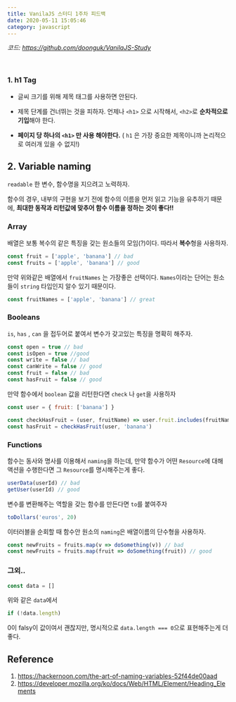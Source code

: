 ```yaml
---
title: VanilaJS 스터디 1주차 피드백
date: 2020-05-11 15:05:46
category: javascript
---
```


_코드: https://github.com/doonguk/VanilaJS-Study_

<br/>

### 1.  h1 Tag

- 글씨 크기를 위해 제목 태그를 사용하면 안된다.

- 제목 단계를 건너뛰는 것을 피하자. 언제나 `<h1>` 으로 시작해서, `<h2>`로 **순차적으로 기입**해야 한다.

- **페이지 당 하나의 `<h1>` 만 사용 해야한다.** ( `h1` 은 가장 중요한 제목이니까 논리적으로 여러개 있을 수 없지!)

## 2.  Variable naming

`readable` 한 변수, 함수명을 지으려고 노력하자.

함수의 경우, 내부의 구현을 보기 전에 함수의 이름을 먼저 읽고 기능을 유추하기 때문에, **최대한 동작과 리턴값에 맞추어 함수 이름을 정하는 것이 좋다!!**

### Array

배열은 보통 복수의 같은 특징을 갖는 원소들의 모임(?)이다. 따라서 **복수**형을 사용하자.

```javascript
const fruit = ['apple', 'banana'] // bad
const fruits = ['apple', 'banana'] // good
```

만약 위와같은 배열에서 `fruitNames` 는 가장좋은 선택이다. `Names`이라는 단어는 원소들이 `string` 타입인지 알수 있기 때문이다.

```javascript
const fruitNames = ['apple', 'banana'] // great
```

### Booleans

`is`, `has` , `can` 을 접두어로 붙여서 변수가 갖고있는 특징을 명확히 해주자.

```javascript
const open = true // bad
const isOpen = true //good
const write = false // bad
const canWrite = false // good
const fruit = false // bad
const hasFruit = false // good
```

만약 함수에서 `boolean` 값을 리턴한다면 `check` 나 `get`을 사용하자

```javascript
const user = { fruit: ['banana'] }

const checkHasFruit = (user, fruitName) => user.fruit.includes(fruitName)
const hasFruit = checkHasFruit(user, 'banana')
```

### Functions

함수는 동사와 명사를 이용해서 `naming`을 하는데, 만약 함수가 어떤 `Resource`에 대해 액션을 수행한다면 그 `Resource`를 명시해주는게 좋다.

```javascript
userData(userId) // bad
getUser(userId) // good
```

변수를 변환해주는 역할을 갖는 함수를 만든다면 `to`를 붙여주자

```javascript
toDollars('euros', 20)
```

이터러블을 순회할 때 함수안 원소의 `naming`은 배열이름의 단수형을 사용하자.

```javascript
const newFruits = fruits.map(v => doSomething(v)) // bad
const newFruits = fruits.map(fruit => doSomething(fruit)) // good
```

### 그외..

```javascript
const data = []
```

위와 같은 `data`에서 

```javascript
if (!data.length)
```

0이 falsy이 값이여서 괜찮지만, 명시적으로 `data.length === 0`으로 표현해주는게 더 좋다.



## Reference

1. https://hackernoon.com/the-art-of-naming-variables-52f44de00aad
2. https://developer.mozilla.org/ko/docs/Web/HTML/Element/Heading_Elements

